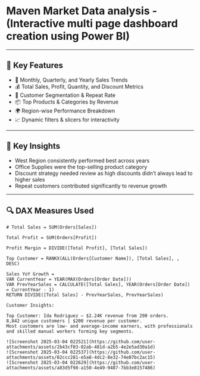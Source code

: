 # Maven Market Data analysis - (Interactive multi page dashboard creation using Power BI)


---

## 🚀 Key Features

- 📅 Monthly, Quarterly, and Yearly Sales Trends
- 💰 Total Sales, Profit, Quantity, and Discount Metrics
- 🧍 Customer Segmentation & Repeat Rate
- 📦 Top Products & Categories by Revenue
- 🌍 Region-wise Performance Breakdown
- 📈 Dynamic filters & slicers for interactivity

---

## 🧠 Key Insights

- West Region consistently performed best across years
- Office Supplies were the top-selling product category
- Discount strategy needed review as high discounts didn’t always lead to higher sales
- Repeat customers contributed significantly to revenue growth

---

## 🔍 DAX Measures Used

```DAX
# Total Sales = SUM(Orders[Sales])

Total Profit = SUM(Orders[Profit])

Profit Margin = DIVIDE([Total Profit], [Total Sales])

Top Customer = RANKX(ALL(Orders[Customer Name]), [Total Sales], , DESC)

Sales YoY Growth = 
VAR CurrentYear = YEAR(MAX(Orders[Order Date]))
VAR PrevYearSales = CALCULATE([Total Sales], YEAR(Orders[Order Date]) = CurrentYear - 1)
RETURN DIVIDE([Total Sales] - PrevYearSales, PrevYearSales)

Customer Insights:

Top Customer: Ida Rodriguez — $2.24K revenue from 290 orders.
8,842 unique customers | $200 revenue per customer.
Most customers are low- and average-income earners, with professionals and skilled manual workers forming key segments.

![Screenshot 2025-03-04 022521](https://github.com/user-attachments/assets/2b43cf03-02ab-481d-a2b5-4e2e5ad30a1d)
![Screenshot 2025-03-04 022537](https://github.com/user-attachments/assets/82ccc281-e5a8-4dc2-8e32-74e07bc2ac15)
![Screenshot 2025-03-04 022629](https://github.com/user-attachments/assets/a83d5f98-a150-4e49-9487-7bb3e8157486)



